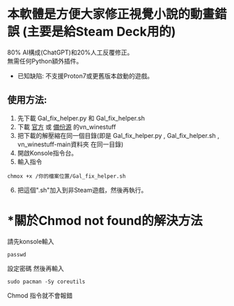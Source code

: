 # 本軟體是方便大家修正視覺小說的動畫錯誤 (主要是給Steam Deck用的)
80% AI構成(ChatGPT)和20%人工反覆修正。  
無需任何Python額外插件。
* 已知缺陷: 不支援Proton7或更舊版本啟動的遊戲。
## 使用方法:
1. 先下載 Gal_fix_helper.py 和 Gal_fix_helper.sh  
2. 下載 [官方](https://github.com/b-fission/vn_winestuff/)
  或 [備份源](https://drive.google.com/file/d/1DauMsfuTvxjLMu3B_8W5p_cd2foIkwGl/view?usp=drive_link) 的vn_winestuff
3. 把下載的解壓縮在同一個目錄(即是 Gal_fix_helper.py ,  Gal_fix_helper.sh , vn_winestuff-main資料夾 在同一目錄)
4. 開啟Konsole指令台。  
5. 輸入指令  
```
chmox +x /你的檔案位置/Gal_fix_helper.sh
```
6. 把這個".sh"加入到非Steam遊戲，然後再執行。

# *關於Chmod not found的解決方法
請先konsole輸入
```
passwd
```
設定密碼 然後再輸入
```
sudo pacman -Sy coreutils
```
Chmod 指令就不會報錯
